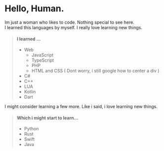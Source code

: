 
# Hello, Human.

Im just a woman who likes to code. Nothing special to see here.  
I learned this languages by myself. I really love learning new things.  

> #### I learned ...
> - Web
>   - JavaScript
>   - TypeScript
>   - PHP
>   - HTML and CSS ( Dont worry, i still google how to center a div )
> - C#
> - C++
> - LUA
> - Kotlin
> - Dart

I might consider learning a few more. Like i said, i love learning new things.


> #### Which i might start to learn...
> - Python
> - Rust
> - Swift
> - Java
